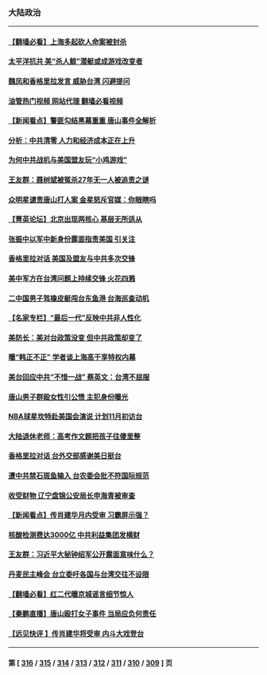 ### 大陆政治
---
#### [【翻墙必看】上海多起砍人命案被封杀](../../pages/ncid277/n13757492.md?06122045) 
#### [太平洋抗共 美“杀人鲸”潜艇或成游戏改变者](../../pages/ncid277/n13754341.md?06122045) 
#### [魏凤和香格里拉发言 威胁台湾 闪避提问](../../pages/ncid277/n13757352.md?06122045) 
#### [油管热门视频 网站代理 翻墙必看视频](http://209.222.30.114:81/youtube.html?06122045)
#### [【新闻看点】警匪勾结黑幕重重 唐山事件全解析](../../pages/ncid277/n13757354.md?06122045) 
#### [分析：中共清零 人力和经济成本正在上升](../../pages/ncid277/n13757351.md?06122045) 
#### [为何中共战机与美国盟友玩“小鸡游戏”](../../pages/ncid277/n13757366.md?06122045) 
#### [王友群：聂树斌被冤杀27年无一人被追责之谜](../../pages/ncid277/n13757410.md?06122045) 
#### [众明星谴责唐山打人案 金星怒斥官媒：你眼瞎吗](../../pages/ncid277/n13757367.md?06122045) 
#### [【菁英论坛】北京出现两核心 基层无所适从](../../pages/ncid277/n13757348.md?06122045) 
#### [张振中以军中新身份露面指责美国 引关注](../../pages/ncid277/n13757337.md?06122045) 
#### [香格里拉对话 美国及盟友与中共多次交锋](../../pages/ncid277/n13757263.md?06122045) 
#### [美中军方在台湾问题上持续交锋 火花四溅](../../pages/ncid277/n13757334.md?06122045) 
#### [二中国男子驾橡皮艇闯台东鱼港 台海巡查动机](../../pages/ncid277/n13757297.md?06122045) 
#### [【名家专栏】“最后一代”反映中共非人性化](../../pages/ncid277/n13756676.md?06122045) 
#### [美防长：美对台政策没变 但中共政策却变了](../../pages/ncid277/n13757281.md?06122045) 
#### [曝“韩正不正” 学者谈上海高干享特权内幕](../../pages/ncid277/n13757212.md?06122045) 
#### [美台回应中共“不惜一战” 蔡英文：台湾不屈服](../../pages/ncid277/n13757118.md?06122045) 
#### [唐山男子群殴女性引公愤 主犯身份曝光](../../pages/ncid277/n13757180.md?06122045) 
#### [NBA球星坎特赴美国会演说 计划11月初访台](../../pages/ncid277/n13757144.md?06122045) 
#### [大陆退休老师：高考作文题把孩子往傻里整](../../pages/ncid277/n13757103.md?06122045) 
#### [香格里拉对话 台外交部感谢美日挺台](../../pages/ncid277/n13757094.md?06122045) 
#### [遭中共禁石斑鱼输入 台农委会批不符国际规范](../../pages/ncid277/n13757003.md?06122045) 
#### [收受财物 辽宁盘锦公安局长申海青被审查](../../pages/ncid277/n13757068.md?06122045) 
#### [【新闻看点】传肖建华月内受审 习霸屏示强？](../../pages/ncid277/n13756863.md?06122045) 
#### [核酸检测费达3000亿 中共利益集团发横财](../../pages/ncid277/n13757046.md?06122045) 
#### [王友群：习近平大秘钟绍军公开露面意味什么？](../../pages/ncid277/n13756934.md?06122045) 
#### [丹麦民主峰会 台立委吁各国与台湾交往不设限](../../pages/ncid277/n13756929.md?06122045) 
#### [【翻墙必看】红二代曝京城谣言细节惊人](../../pages/ncid277/n13756922.md?06122045) 
#### [【秦鹏直播】唐山殴打女子事件 当局应负何责任](../../pages/ncid277/n13756831.md?06122045) 
#### [【远见快评 】传肖建华将受审 内斗大戏登台](../../pages/ncid277/n13756829.md?06122045) 

---
#### 第 [ [316](./316.md?06122045) / [315](./315.md?06122045) / [314](./314.md?06122045) / [313](./313.md?06122045) / [312](./312.md?06122045) / [311](./311.md?06122045) / [310](./310.md?06122045) / [309](./309.md?06122045) ] 页
